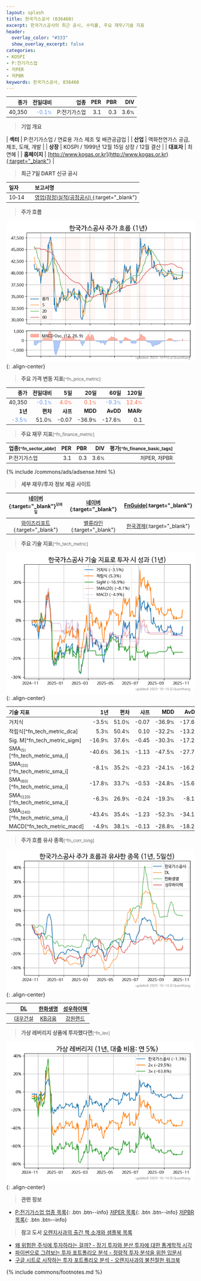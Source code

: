 ```yaml
---
layout: splash
title: 한국가스공사 (036460)
excerpt: 한국가스공사의 최근 공시, 수익률, 주요 재무/기술 지표
header:
  overlay_color: "#333"
  show_overlay_excerpt: false
categories:
- KOSPI
- P:전기가스업
- 저PER
- 저PBR
keywords: 한국가스공사, 036460
---
```


| **종가** | **전일대비** | **업종** | **PER** | **PBR** | **DIV** |
| -------: | -----------: | -------: | ------: | ------: | ------: |
| 40,350 | <span style="color: cornflowerblue">-0.1<small>%</small></span> | P:전기가스업 | 3.1 | 0.3 | 3.6<small>%</small> |

<!-- more -->


> **기업 개요**<a id="company"></a>

| <span style="white-space:nowrap;">**섹터**</span> | P:전기가스업 / 연료용 가스 제조 및 배관공급업 |
| <span style="white-space:nowrap;">**산업**</span> | 액화천연가스 공급, 제조, 도매, 개발 |
| <span style="white-space:nowrap;">**상장**</span> | KOSPI / 1999년 12월 15일 상장 / 12월 결산 |
| <span style="white-space:nowrap;">**대표자**</span> | 최연혜 |
| <span style="white-space:nowrap;">**홈페이지**</span> | [http://www.kogas.or.kr](http://www.kogas.or.kr){:target="_blank"} |


> **최근 7일 DART 신규 공시**<a id="dart"></a>

| **일자** |      | **보고서명** |
| :------- | :--- | :----------- |
| 10&#x2011;14 | | [영업(잠정)실적(공정공시)              ](https://dart.fss.or.kr/dsaf001/main.do?rcpNo=20251014800536){:target="_blank"} |


> **주가 흐름**<a id="price"></a>

![036460](/stock/images/036460.png){: .align-center}


> **주요 가격 변동 지표**<small>[^fn_price_metric]</small>

| **종가** | **전일대비** | **5일** | **20일** | **60일** | **120일** |
| -------: | -----------: | ------: | -------: | -------: | --------: |
| 40,350 | <span style="color: cornflowerblue">-0.1<small>%</small></span> | <span style="color: tomato">4.0<small>%</small></span> | <span style="color: tomato">0.1<small>%</small></span> | <span style="color: cornflowerblue">-9.3<small>%</small></span> | <span style="color: tomato">12.4<small>%</small></span> |
| **1년** | **편차** | **샤프** | **MDD** | **AvDD** | **MARr** |
| <span style="color: cornflowerblue">-3.5<small>%</small></span> | 51.0<small>%</small> | -0.07 | -36.9<small>%</small> | -17.6<small>%</small> | 0.1 |


> **주요 재무 지표**<small>[^fn_finance_metric]</small>

| **업종**<small>[^fn_sector_abbr]</small> | **PER** | **PBR** | **DIV** | **평가**<small>[^fn_finance_basic_tags]</small> |
| :--------------------------------------- | ------: | ------: | ------: | ----------------------------------------------: |
| P:전기가스업 | 3.1 | 0.3 | 3.6<small>%</small> | 저PER, 저PBR |



{% include /commons/ads/adsense.html %}

> **세부 재무/투자 정보 제공 사이트**

| [네이버](https://m.stock.naver.com/domestic/stock/036460/finance/summary){:target="_blank"}<sup><small>모바일</small></sup> | [네이버](https://finance.naver.com/item/coinfo.naver?code=036460){:target="_blank"} | [FnGuide](https://comp.fnguide.com/SVO2/ASP/SVD_Invest.asp?gicode=A036460&MenuYn=Y){:target="_blank"} |
| :---: | :---: | :---: |
| [와이즈리포트](https://comp.wisereport.co.kr/company/c1040001.aspx?cmp_cd=036460){:target="_blank"} | [밸류라인](https://www.valueline.co.kr/finance/summary/036460){:target="_blank"} | [한국경제](https://markets.hankyung.com/stock/036460/financial-summary){:target="_blank"} |


> **주요 기술 지표**<small>[^fn_tech_metric]</small>


![036460](/stock/images/036460_tech.png){: .align-center}

| **기술 지표** | **1년** | **편차** | **샤프** | **MDD** | **AvDD** |
| :------------ | ------: | -----------: | -------: | ------: | -------: |
| 거치식 | -3.5<small>%</small> | 51.0<small>%</small> | -0.07 | -36.9<small>%</small> | -17.6<small>%</small> |
| 적립식[^fn_tech_metric_dca] | 5.3<small>%</small> | 50.4<small>%</small> | 0.10 | -32.2<small>%</small> | -13.2<small>%</small> |
| Sig. M[^fn_tech_metric_sigm] | -16.9<small>%</small> | 37.6<small>%</small> | -0.45 | -30.3<small>%</small> | -17.2<small>%</small> |
| SMA<small><sub>(5)</sub></small>[^fn_tech_metric_sma_i] | -40.6<small>%</small> | 36.1<small>%</small> | -1.13 | -47.5<small>%</small> | -27.7<small>%</small> |
| SMA<small><sub>(20)</sub></small>[^fn_tech_metric_sma_i] | -8.1<small>%</small> | 35.2<small>%</small> | -0.23 | -24.1<small>%</small> | -16.2<small>%</small> |
| SMA<small><sub>(60)</sub></small>[^fn_tech_metric_sma_i] | -17.8<small>%</small> | 33.7<small>%</small> | -0.53 | -24.8<small>%</small> | -15.6<small>%</small> |
| SMA<small><sub>(120)</sub></small>[^fn_tech_metric_sma_i] | -6.3<small>%</small> | 26.9<small>%</small> | -0.24 | -19.3<small>%</small> | -8.1<small>%</small> |
| SMA<small><sub>(240)</sub></small>[^fn_tech_metric_sma_i] | -43.4<small>%</small> | 35.4<small>%</small> | -1.23 | -52.3<small>%</small> | -34.1<small>%</small> |
| MACD[^fn_tech_metric_macd] | -4.9<small>%</small> | 38.1<small>%</small> | -0.13 | -28.8<small>%</small> | -18.2<small>%</small> |


> **주가 흐름 유사 종목**<a id="corr"></a><small>[^fn_corr_long]</small>

![036460](/stock/images/036460_corr.png){: .align-center}

|       | [DL](/000210/) | [한화생명](/088350/) | [성우하이텍](/015750/) |
| :---: | :------------------------------------: | :------------------------------------: | :------------------------------------: |
|       | [대우건설](/047040/) | [KB금융](/105560/) | [강원랜드](/035250/) |


> **가상 레버리지 상품에 투자했다면**<a id="2x"></a><small>[^fn_lev]</small>

![036460](/stock/images/036460_2x.png){: .align-center}


> **관련 정보**

- [P:전기가스업 업종 목록](/stats/sector/kospi_업종_전기가스업_종목/){: .btn .btn--info} [저PER 목록](/fn/fn_low_per/){: .btn .btn--info} [저PBR 목록](/fn/fn_low_pbr/){: .btn .btn--info}

> **참고 도서** [오렌지사과의 출간 책 소개와 샘플북 목록](https://kongdori.tistory.com/691)

- [왜 위험한 주식에 투자하라는 걸까? - 장기 투자와 분산 투자에 대한 통계학적 시각](https://kongdori.tistory.com/421)
- [파이썬으로 그려보는 투자 포트폴리오 분석  - 정량적 투자 분석을 위한 입문서](https://kongdori.tistory.com/643)
- [구글 시트로 시작하는 투자 포트폴리오 분석 - 오렌지사과의 불친절한 워크북](https://kongdori.tistory.com/449)


{% include commons/footnotes.md %}